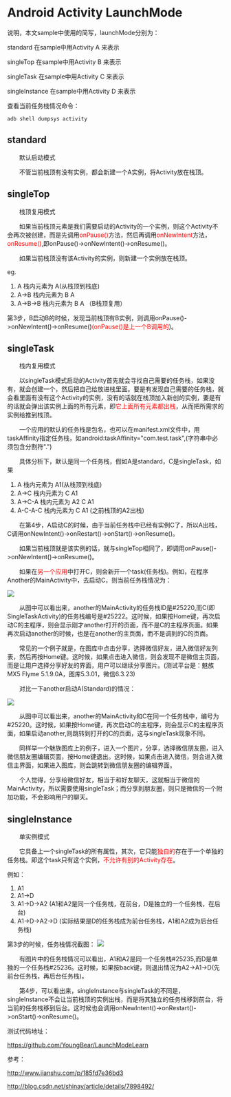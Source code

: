 # Android Activity LaunchMode #

说明，本文sample中使用的简写，launchMode分别为：

standard    在sample中用Activity A 来表示

singleTop    在sample中用Activity B 来表示

singleTask    在sample中用Activity C 来表示

singleInstance    在sample中用Activity D 来表示

查看当前任务栈情况命令：

`adb shell dumpsys activity`




## standard ##
　　默认启动模式

　　不管当前栈顶有没有实例，都会新建一个A实例，将Activity放在栈顶。

## singleTop ##
　　栈顶复用模式

　　如果当前栈顶元素是我们需要启动的Activity的一个实例，则这个Activity不会再次被创建，而是先调用<font color=red>onPause()</font>方法，然后再调用<font color=red>onNewIntent</font>方法，<font color=red>onResume()</font>,即onPause()->onNewIntent()->onResume()。

　　如果当前栈顶没有该Activity的实例，则新建一个实例放在栈顶。

eg.

1. A    栈内元素为 A(从栈顶到栈底)
2. A->B    栈内元素为 B A
3. A->B->B    栈内元素为 B A （B栈顶复用）

第3步，B启动B的时候，发现当前栈顶有B实例，则调用onPause()->onNewIntent()->onResume()<font color=red>(onPause()是上一个B调用的</font>)。

## singleTask ##
　　栈内复用模式

　　以singleTask模式启动的Activity首先就会寻找自己需要的任务栈，如果没有，就会创建一个，然后把自己给放进栈里面。要是有发现自己需要的任务栈，就会看里面有没有这个Activity的实例，没有的话就在栈顶加入新创的实例，要是有的话就会弹出该实例上面的所有元素，即<font color=red>它上面所有元素都出栈</font>，从而把所需求的实例给推到栈顶。

　　一个应用的默认的任务栈是包名，也可以在manifest.xml文件中，用taskAffinity指定任务栈，如android:taskAffinity="com.test.task",(字符串中必须包含分割符".")

　　具体分析下，默认是同一个任务栈，假如A是standard，C是singleTask，如果

1. A    栈内元素为 A1(从栈顶到栈底)
2. A->C    栈内元素为 C A1
3. A->C-A    栈内元素为 A2 C A1
4. A-C-A-C    栈内元素为 C A1 (之前栈顶的A2出栈)

　　在第4步，A启动C的时候，由于当前任务栈中已经有实例C了，所以A出栈，C调用onNewIntent()->onRestart()->onStart()->onResume()。

　　如果当前栈顶就是该实例的话，就与singleTop相同了，即调用onPause()->onNewIntent()->onResume()。

　　如果在<font color=red>另一个应用</font>中打开C，则会新开一个task(任务栈)。例如，在程序Another的MainActivity中，去启动C，则当前任务栈情况为：

![](http://img.blog.csdn.net/20160924235822634)


　　从图中可以看出来，another的MainActivity的任务栈ID是#25220,而C(即SingleTaskActivity)的任务栈编号是#25222。这时候，如果按Home键，再次启动C的主程序，则会显示刚才another打开的页面，而不是C的主程序页面。如果再次启动another的时候，也是在another的主页面，而不是调到的C的页面。

　　常见的一个例子就是，在图库中点击分享，选择微信好友，进入微信好友列表，然后再按Home键。这时候，如果点击进入微信，则会发现不是微信主页面，而是让用户选择分享好友的界面，用户可以继续分享图片。(测试平台是：魅族MX5 Flyme 5.1.9.0A，图库5.3.01，微信6.3.23)

　　对比一下another启动A(Standard)的情况：

![](http://img.blog.csdn.net/20160924235832458)

　　从图中可以看出来，another的MainActivity和C在同一个任务栈中，编号为#25220。这时候，如果按Home键，再次启动C的主程序，则会显示C的主程序页面，如果启动another,则跳转到打开的C的页面，这与singleTask现象不同。

　　同样举一个魅族图库上的例子，进入一个图片，分享，选择微信朋友圈，进入微信朋友圈编辑页面，按Home键退出。这时候，如果点击进入微信，则会进入微信主界面，如果进入图库，则会跳转到微信朋友圈的编辑界面。

　　个人觉得，分享给微信好友，相当于和好友聊天，这就相当于微信的MainActivity，所以需要使用singleTask；而分享到朋友圈，则只是微信的一个附加功能，不会影响用户的聊天。

## singleInstance ##
　　单实例模式

　　它具备上一个singleTask的所有属性，其次，它只能<font color=red>独自的</font>存在于一个单独的任务栈。即这个task只有这个实例，<font color=red>不允许有别的Activity存在</font>。

例如：

1. A1
2. A1->D
3. A1->D->A2    (A1和A2是同一个任务栈，在前台，D是独立的一个任务栈，在后台)
4. A1->D->A2->D    (实际结果是D的任务栈成为前台任务栈，A1和A2成为后台任务栈)

第3步的时候，任务栈情况截图：
![](http://img.blog.csdn.net/20160924235803222)

　　有图片中的任务栈情况可以看出，A1和A2是同一个任务栈#25235,而D是单独的一个任务栈#25236。这时候，如果按back键，则退出情况为A2->A1->D(先前台任务栈，再后台任务栈)。

　　第4步，可以看出来，singleInstance与singleTask的不同是，singleInstance不会让当前栈顶的实例出栈，而是将其独立的任务栈移到前台，将当前的任务栈移到后台。这时候也会调用onNewIntent()->onRestart()->onStart()->onResume()。

测试代码地址：

https://github.com/YoungBear/LaunchModeLearn

参考：

http://www.jianshu.com/p/185fd7e36bd3

http://blog.csdn.net/shinay/article/details/7898492/
